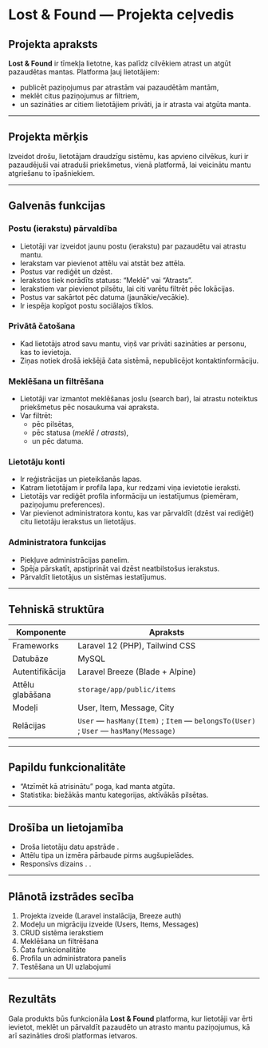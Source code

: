 # Lost & Found — Projekta ceļvedis

## Projekta apraksts
**Lost & Found** ir tīmekļa lietotne, kas palīdz cilvēkiem atrast un atgūt pazaudētas mantas.
Platforma ļauj lietotājiem:
- publicēt paziņojumus par atrastām vai pazaudētām mantām,
- meklēt citus paziņojumus ar filtriem,
- un sazināties ar citiem lietotājiem privāti, ja ir atrasta vai atgūta manta.

---

## Projekta mērķis
Izveidot drošu, lietotājam draudzīgu sistēmu, kas apvieno cilvēkus, kuri ir pazaudējuši vai atraduši priekšmetus, vienā platformā, lai veicinātu mantu atgriešanu to īpašniekiem.

---

## Galvenās funkcijas

### Postu (ierakstu) pārvaldība
- Lietotāji var izveidot jaunu postu (ierakstu) par pazaudētu vai atrastu mantu.
- Ierakstam var pievienot attēlu vai atstāt bez attēla.
- Postus var rediģēt un dzēst.
- Ierakstos tiek norādīts statuss: “Meklē” vai “Atrasts”.
- Ierakstiem var pievienot pilsētu, lai citi varētu filtrēt pēc lokācijas.
- Postus var sakārtot pēc datuma (jaunākie/vecākie).
- Ir iespēja kopīgot postu sociālajos tīklos.

### Privātā čatošana
- Kad lietotājs atrod savu mantu, viņš var privāti sazināties ar personu, kas to ievietoja.
- Ziņas notiek drošā iekšējā čata sistēmā, nepublicējot kontaktinformāciju.

### Meklēšana un filtrēšana
- Lietotāji var izmantot meklēšanas joslu (search bar), lai atrastu noteiktus priekšmetus pēc nosaukuma vai apraksta.
- Var filtrēt:
  - pēc pilsētas,
  - pēc statusa (*meklē* / *atrasts*),
  - un pēc datuma.

### Lietotāju konti
- Ir reģistrācijas un pieteikšanās lapas.
- Katram lietotājam ir profila lapa, kur redzami viņa ievietotie ieraksti.
- Lietotājs var rediģēt profila informāciju un iestatījumus (piemēram, paziņojumu preferences).
- Var pievienot administratora kontu, kas var pārvaldīt (dzēst vai rediģēt) citu lietotāju ierakstus un lietotājus.

### Administratora funkcijas
- Piekļuve administrācijas panelim.
- Spēja pārskatīt, apstiprināt vai dzēst neatbilstošus ierakstus.
- Pārvaldīt lietotājus un sistēmas iestatījumus.

---

## Tehniskā struktūra

| Komponente | Apraksts |
|-------------|-----------|
| Frameworks | Laravel 12 (PHP), Tailwind CSS |
| Datubāze | MySQL |
| Autentifikācija | Laravel Breeze (Blade + Alpine) |
| Attēlu glabāšana | `storage/app/public/items` |
| Modeļi | User, Item, Message, City |
| Relācijas | `User` — `hasMany(Item)` ; `Item` — `belongsTo(User)` ; `User` — `hasMany(Message)` |

---

## Papildu funkcionalitāte
- “Atzīmēt kā atrisinātu” poga, kad manta atgūta.
- Statistika: biežākās mantu kategorijas, aktīvākās pilsētas.

---

## Drošība un lietojamība
- Droša lietotāju datu apstrāde .
- Attēlu tipa un izmēra pārbaude pirms augšupielādes.
- Responsīvs dizains .
.

---

## Plānotā izstrādes secība
1. Projekta izveide (Laravel instalācija, Breeze auth)
2. Modeļu un migrāciju izveide (Users, Items, Messages)
3. CRUD sistēma ierakstiem
4. Meklēšana un filtrēšana
5. Čata funkcionalitāte
6. Profila un administratora panelis
7. Testēšana un UI uzlabojumi

---

## Rezultāts
Gala produkts būs funkcionāla **Lost & Found** platforma, kur lietotāji var ērti ievietot, meklēt un pārvaldīt pazaudēto un atrasto mantu paziņojumus, kā arī sazināties droši platformas ietvaros.
